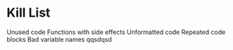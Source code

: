 Kill List
=========
Unused code
Functions with side effects
Unformatted code
Repeated code blocks
Bad variable names
qqsdqsd
